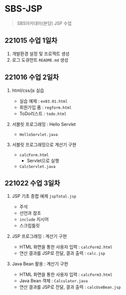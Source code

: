 # SBS-JSP

> SBS아카데미(분당) JSP 수업

## 221015 수업 1일차

1. 개발환경 설정 및 프로젝트 생성
2. 로그 도큐먼트 `README.md` 생성

## 221016 수업 2일차

1. html/css/js 실습
    - 실습 예제 : `ex03.01.html`
    - 회원가입 폼 : `regform.html`
    - ToDo리스트 : `todo.html`
    
2. 서블릿 프로그래밍 : Hello Servlet
    - `HelloServlet.java`
    
3. 서블릿 프로그래밍으로 계산기 구현
    - `calcForm.html`
       - Servlet으로 실행
    - `CalcServlet.java`

## 221022 수업 3일차

1. JSP 기초 종합 예제 `jspTotal.jsp`
    - 주석
    - 선언과 참조
    - `include` 지시어
    - 스크립틀릿

2. JSP 프로그래밍 : 계산기 구현
    - HTML 화면을 통한 사용자 입력 : `calcForm2.html`
    - 연산 결과를 JSP로 전달, 결과 출력 : `calc.jsp`

3. Java Bean 활용 : 계산기 구현
    - HTML 화면을 통한 사용자 입력 : `calcForm3.html`
    - Java Bean 객체 : `Calculator.java`
    - 연산 결과를 JSP로 전달, 결과 출력 : `calcUseBean.jsp`